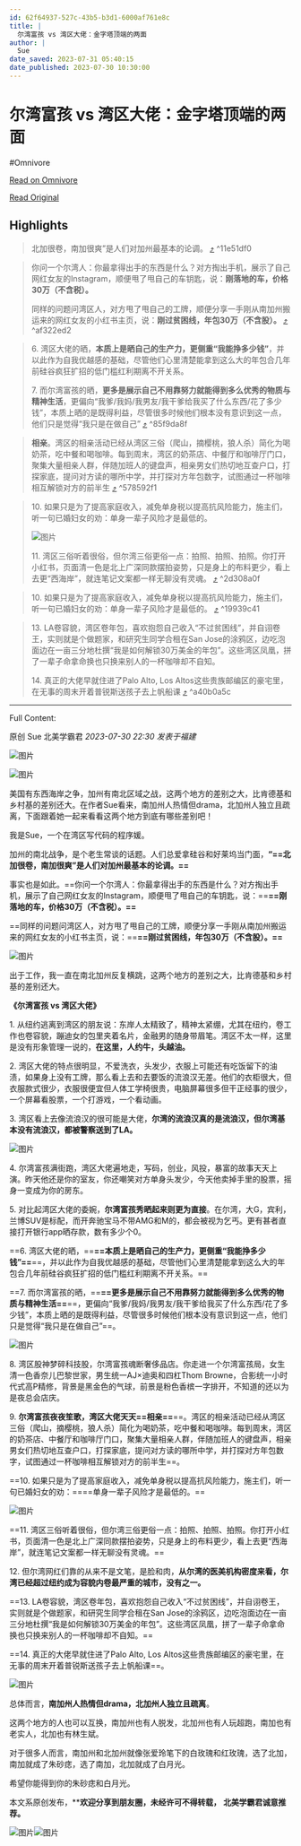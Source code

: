 ```yaml
---
id: 62f64937-527c-43b5-b3d1-6000af761e8c
title: |
  尔湾富孩 vs 湾区大佬：金字塔顶端的两面
author: |
  Sue
date_saved: 2023-07-31 05:40:15
date_published: 2023-07-30 10:30:00
---
```


# 尔湾富孩 vs 湾区大佬：金字塔顶端的两面
#Omnivore

[Read on Omnivore](https://omnivore.app/me/vs-189ab51dba4)

[Read Original](https://mp.weixin.qq.com/s/HHSB_FERhXcQ5M5IRSaAlQ)

## Highlights

> 北加很卷，南加很爽”是人们对加州最基本的论调。 [⤴️](https://omnivore.app/me/vs-189ab51dba4#11e51df0-15b0-4094-91a6-b79dd22c4370)  ^11e51df0

> 你问一个尔湾人：你最拿得出手的东西是什么？对方掏出手机，展示了自己网红女友的Instagram，顺便甩了甩自己的车钥匙，说：**刚落地的车，价格30万（不含税）。**
> 
> 同样的问题问湾区人，对方甩了甩自己的工牌，顺便分享一手刚从南加州搬运来的网红女友的小红书主页，说：**刚过贫困线，年包30万（不含股）。** [⤴️](https://omnivore.app/me/vs-189ab51dba4#af322ed2-2ee4-411c-b906-2c88f22d7fb4)  ^af322ed2

> 6\. 湾区大佬的晒，**本质上是晒自己的生产力，更侧重“我能挣多少钱”**，并以此作为自我优越感的基础，尽管他们心里清楚能拿到这么大的年包合几年前硅谷疯狂扩招的低门槛红利期离不开关系。
> 
> 7\. 而尔湾富孩的晒，**更多是展示自己不用靠努力就能得到多么优秀的物质与精神生活**，更偏向“我爹/我妈/我男友/我干爹给我买了什么东西/花了多少钱”，本质上晒的是既得利益，尽管很多时候他们根本没有意识到这一点，他们只是觉得“我只是在做自己” [⤴️](https://omnivore.app/me/vs-189ab51dba4#85f9da8f-e883-4d5b-99f9-52fe3c8601fb)  ^85f9da8f

> **相亲**。湾区的相亲活动已经从湾区三俗（爬山，摘樱桃，狼人杀）简化为喝奶茶，吃中餐和喝咖啡。每到周末，湾区的奶茶店、中餐厅和咖啡厅门口，聚集大量相亲人群，伴随加班人的键盘声，相亲男女们热切地互查户口，打探家底，提问对方读的哪所中学，并打探对方年包数字，试图通过一杯咖啡相互解锁对方的前半生 [⤴️](https://omnivore.app/me/vs-189ab51dba4#578592f1-6ba7-4281-9993-dfc6fce0f0b2)  ^578592f1

> 10\. 如果只是为了提高家庭收入，减免单身税以提高抗风险能力，施主们，听一句已婚妇女的劝：单身一辈子风险才是最低的。
> 
> ![图片](https://proxy-prod.omnivore-image-cache.app/0x0,s1K_ECyKVuDy2X1imWrIulGwBgnsDqUGtUthT9Y2i8TY/https://mmbiz.qpic.cn/sz_mmbiz_jpg/NPd0xqhsvfle73s6l0jhL2NvLnEmaLkUejb739BnqICdib10mw3KbYXHgNss7DiaCdibgHfg2ysvGSqqAaCsBib9eQ/640?wx_fmt=jpeg)
> 
> 11\. 湾区三俗听着很俗，但尔湾三俗更俗一点：拍照、拍照、拍照。你打开小红书，页面清一色是北上广深同款摆拍姿势，只是身上的布料更少，看上去更“西海岸”，就连笔记文案都一样无聊没有灵魂。 [⤴️](https://omnivore.app/me/vs-189ab51dba4#2d308a0f-ffdd-4753-a24a-1cd42a05ad9f)  ^2d308a0f

> 10\. 如果只是为了提高家庭收入，减免单身税以提高抗风险能力，施主们，听一句已婚妇女的劝：单身一辈子风险才是最低的。 [⤴️](https://omnivore.app/me/vs-189ab51dba4#19939c41-090e-4fb7-90d9-4979f5187e2d)  ^19939c41

> 13\. LA卷容貌，湾区卷年包，喜欢抱怨自己收入“不过贫困线”，并自诩卷王，实则就是个做题家，和研究生同学合租在San Jose的涂鸦区，边吃泡面边在一亩三分地杜撰“我是如何解锁30万美金的年包”。这些湾区凤凰，拼了一辈子命拿命换也只换来别人的一杯咖啡却不自知。
> 
> 14\. 真正的大佬早就住进了Palo Alto, Los Altos这些贵族邮编区的豪宅里，在无事的周末开着普锐斯送孩子去上帆船课 [⤴️](https://omnivore.app/me/vs-189ab51dba4#a40b0a5c-62a8-45f3-a972-ac7ddb7542dd)  ^a40b0a5c


--- 

Full Content: 

原创  Sue  北美学霸君 _2023-07-30 22:30_ _发表于福建_ 

![图片](https://proxy-prod.omnivore-image-cache.app/0x0,suMCv-U7OnnWDafD1HhRhnl3DISGfjR9sVmLOGxfeGtg/https://mmbiz.qpic.cn/mmbiz_jpg/NPd0xqhsvfl8lZgWOUc6qw5RWIqnpccKkO66zWVV7G6sriacRCv1GWtkicYVqRlpw20bxj2sfOPzFS343KZRPUug/640?wx_fmt=jpeg&wxfrom=5&wx_lazy=1&wx_co=1)

![图片](https://proxy-prod.omnivore-image-cache.app/0x0,sfh8wH52XW0RocEmxwa3TV0e3GL52msVCuHB3PoDcdTA/https://mmbiz.qpic.cn/sz_mmbiz_png/NPd0xqhsvfnCQG6ly5d0PRscaI7f1vIiaibgomiatt5icsRwksZcWTTThBmjwonMVfXsxenJXN2w3uhc1Aqt5qibxpw/640?wx_fmt=png)

美国有东西海岸之争，加州有南北区域之战，这两个地方的差别之大，比肯德基和乡村基的差别还大。在作者Sue看来，南加州人热情但drama，北加州人独立且疏离，下面跟着她一起来看看这两个地方到底有哪些差别吧！

我是Sue，一个在湾区写代码的程序媛。

加州的南北战争，是个老生常谈的话题。人们总爱拿硅谷和好莱坞当门面，**“==北加很卷，南加很爽”是人们对加州最基本的论调。==**

事实也是如此。==你问一个尔湾人：你最拿得出手的东西是什么？对方掏出手机，展示了自己网红女友的Instagram，顺便甩了甩自己的车钥匙，说：==**==刚落地的车，价格30万（不含税）。==**

==同样的问题问湾区人，对方甩了甩自己的工牌，顺便分享一手刚从南加州搬运来的网红女友的小红书主页，说：==**==刚过贫困线，年包30万（不含股）。==**

![图片](https://proxy-prod.omnivore-image-cache.app/0x0,sf7JkCel6XfGqLRcIf0v5KmQT28qfHPOC2MgD6AJASgU/https://mmbiz.qpic.cn/sz_mmbiz_jpg/NPd0xqhsvfle73s6l0jhL2NvLnEmaLkU3oLbWCHRuW7S8xVoOLF1ltxuUYdEqbH7ErYCYSKm4IIhn483vxFYjA/640?wx_fmt=jpeg)

出于工作，我一直在南北加州反复横跳，这两个地方的差别之大，比肯德基和乡村基的差别还大。

**《尔湾富孩 vs 湾区大佬》**

1\. 从纽约逃离到湾区的朋友说：东岸人太精致了，精神太紧绷，尤其在纽约，卷工作也卷容貌，蹦迪女的包里夹着名片，金融男的随身带眉笔。湾区不太一样，这里是没有形象管理一说的，**在这里，人约牛，头越油。**

2\. 湾区大佬的特点很明显，不爱洗衣，头发少，衣服上可能还有吃饭留下的油渍，如果身上没有工牌，那么看上去和去要饭的流浪汉无差。他们的衣柜很大，但衣服款式很少，衣服很便宜但人体工学椅很贵，电脑屏幕很多但干正经事的很少，一个屏幕看股票，一个打游戏，一个看动画。

3\. 湾区看上去像流浪汉的很可能是大佬，**尔湾的流浪汉真的是流浪汉，但尔湾基本没有流浪汉，都被警察送到了LA。**

![图片](https://proxy-prod.omnivore-image-cache.app/0x0,sMrie7Jxv2QeFsAbZQuLdLJvJwgf9w2wok6UEnFVAKH4/https://mmbiz.qpic.cn/sz_mmbiz_jpg/NPd0xqhsvfle73s6l0jhL2NvLnEmaLkUBa94D8eZpEknEeNibE2zFLX2dsn2ic2HIkzOyRfwLpywU2OxH39ibJuMg/640?wx_fmt=jpeg)

4\. 尔湾富孩满街跑，湾区大佬遍地走，写码，创业，风投，暴富的故事天天上演。昨天他还是你的室友，你还嘲笑对方单身头发少，今天他卖掉手里的股票，摇身一变成为你的房东。

5\. 对比起湾区大佬的委婉，**尔湾富孩秀晒起来则更为直接**。在尔湾，大G，宾利，兰博SUV是标配，而开奔驰宝马不带AMG和M的，都会被视为乞丐。更有甚者直接打开银行app晒存款，数有多少个0。

==6. 湾区大佬的晒，==**==本质上是晒自己的生产力，更侧重“我能挣多少钱”==**==，并以此作为自我优越感的基础，尽管他们心里清楚能拿到这么大的年包合几年前硅谷疯狂扩招的低门槛红利期离不开关系。==

==7. 而尔湾富孩的晒，==**==更多是展示自己不用靠努力就能得到多么优秀的物质与精神生活==**==，更偏向“我爹/我妈/我男友/我干爹给我买了什么东西/花了多少钱”，本质上晒的是既得利益，尽管很多时候他们根本没有意识到这一点，他们只是觉得“我只是在做自己”==。

![图片](https://proxy-prod.omnivore-image-cache.app/0x0,sqWkkYm9daBT80Vmh87i7W5pC9DScZMztPhBHiPNxx0I/https://mmbiz.qpic.cn/sz_mmbiz_jpg/NPd0xqhsvfle73s6l0jhL2NvLnEmaLkUjWLl5FRbKtV9bjwZp9T9biat3EuLEs01v44iaN4jDbyUibibqgAwOrzMhw/640?wx_fmt=jpeg)

8\. 湾区股神梦碎科技股，尔湾富孩魂断奢侈品店。你走进一个尔湾富孩局，女生清一色香奈儿巴黎世家，男生统一AJ×迪奥和四杠Thom Browne，合影统一小时代式高P精修，背景是黑金色的气球，前景是粉色香槟一字排开，不知道的还以为是夜总会店庆。

9\. **尔湾富孩夜夜笙歌，湾区大佬天天==相亲==**==。湾区的相亲活动已经从湾区三俗（爬山，摘樱桃，狼人杀）简化为喝奶茶，吃中餐和喝咖啡。每到周末，湾区的奶茶店、中餐厅和咖啡厅门口，聚集大量相亲人群，伴随加班人的键盘声，相亲男女们热切地互查户口，打探家底，提问对方读的哪所中学，并打探对方年包数字，试图通过一杯咖啡相互解锁对方的前半生==。

==10. 如果只是为了提高家庭收入，减免单身税以提高抗风险能力，施主们，听一句已婚妇女的劝：====单身一辈子风险才是最低的。==

![图片](https://proxy-prod.omnivore-image-cache.app/0x0,s1K_ECyKVuDy2X1imWrIulGwBgnsDqUGtUthT9Y2i8TY/https://mmbiz.qpic.cn/sz_mmbiz_jpg/NPd0xqhsvfle73s6l0jhL2NvLnEmaLkUejb739BnqICdib10mw3KbYXHgNss7DiaCdibgHfg2ysvGSqqAaCsBib9eQ/640?wx_fmt=jpeg)

==11. 湾区三俗听着很俗，但尔湾三俗更俗一点：拍照、拍照、拍照。你打开小红书，页面清一色是北上广深同款摆拍姿势，只是身上的布料更少，看上去更“西海岸”，就连笔记文案都一样无聊没有灵魂。==

12\. 但尔湾网红们靠的从来不是文笔，是脸和肉，**从尔湾的医美机构密度来看，尔湾已经超过纽约成为容貌内卷最严重的城市，没有之一。**

==13. LA卷容貌，湾区卷年包，喜欢抱怨自己收入“不过贫困线”，并自诩卷王，实则就是个做题家，和研究生同学合租在San Jose的涂鸦区，边吃泡面边在一亩三分地杜撰“我是如何解锁30万美金的年包”。这些湾区凤凰，拼了一辈子命拿命换也只换来别人的一杯咖啡却不自知。==

==14. 真正的大佬早就住进了Palo Alto, Los Altos这些贵族邮编区的豪宅里，在无事的周末开着普锐斯送孩子去上帆船课==。

![图片](https://proxy-prod.omnivore-image-cache.app/0x0,sVI5QPv-veWuLWrU-LKnGIEEvE8YxBwCToLDqXchh1cg/https://mmbiz.qpic.cn/sz_mmbiz_jpg/NPd0xqhsvfle73s6l0jhL2NvLnEmaLkUUDOt8ZWTp7DI5mtP7HSjhKMDwgnibbwUMXHJrbHpL28ayfkWibaiatxSA/640?wx_fmt=jpeg)

总体而言，**南加州人热情但drama，北加州人独立且疏离**。

这两个地方的人也可以互换，南加州也有人脱发，北加州也有人玩超跑，南加也有老实人，北加也有林生斌。

对于很多人而言，南加州和北加州就像张爱玲笔下的白玫瑰和红玫瑰，选了北加，南加就成了朱砂痣，选了南加，北加就成了白月光。

希望你能得到你的朱砂痣和白月光。

本文系原创发布，****欢迎分享到朋友圈，未经许可不得转载，** **北美学霸君诚意推荐。**

![图片](https://proxy-prod.omnivore-image-cache.app/0x0,skcMpbOZE7LouMx_d5w5r7lGR0vGHe_TGu-CMT6SKmk0/https://mmbiz.qpic.cn/mmbiz_jpg/NPd0xqhsvfl8lZgWOUc6qw5RWIqnpccKDgI40kcAERZ46q94UYpUDGSym7yh9VhTdhiawE71qDvamE34mGZwYaw/640?wx_fmt=jpeg&wxfrom=5&wx_lazy=1&wx_co=1)![图片](https://proxy-prod.omnivore-image-cache.app/0x0,srOjkONPOt0c2YoAtRAvFt6NQkMkOxzSS0W5M6D_CgAI/https://mmbiz.qpic.cn/mmbiz_png/NPd0xqhsvfl8lZgWOUc6qw5RWIqnpccK0hJWibNy15ia7sJsx17EjuEb0eicr6siaWHHkWcLwBkA1hIEXecBLdxn9Q/640?wx_fmt=png&wxfrom=5&wx_lazy=1&wx_co=1)
